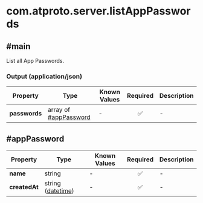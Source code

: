 # com.atproto.server.listAppPasswords

## #main

List all App Passwords.

### Output (application/json)

| Property | Type | Known Values | Required | Description |
| --- | --- | --- | :---: | --- |
| **passwords** | array of [#appPassword](#apppassword) | - | ✅ | - |

## #appPassword

| Property | Type | Known Values | Required | Description |
| --- | --- | --- | :---: | --- |
| **name** | string | - | ✅ | - |
| **createdAt** | string ([datetime](https://atproto.com/specs/lexicon#datetime)) | - | ✅ | - |
